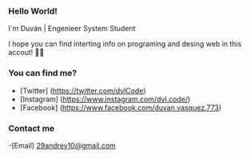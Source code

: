 ### Hello World! 

I´m Duván |  Engenieer System Student 



I hope you can find interting info on programing and desing web in this accout!  🐱‍🏍

###  You can find me? 

- [Twitter] (https://twitter.com/dvlCode)
- [Instagram] (https://www.instagram.com/dvl.code/)
- [Facebook] (https://www.facebook.com/duvan.vasquez.773) 


### Contact me

-[Email] 29andrey10@gmail.com 
